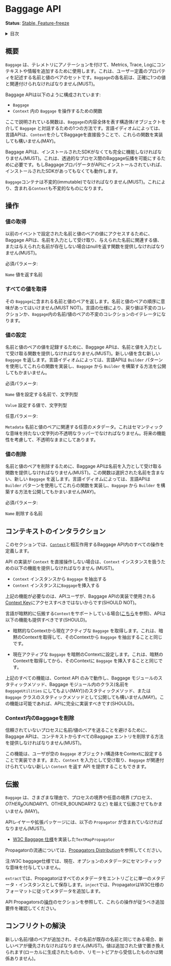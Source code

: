<!--
# Baggage API
-->

# Baggage API

<!--
**Status**: [Stable, Feature-freeze](../document-status.md)
-->

**Status**: [Stable, Feature-freeze](../document-status.md)

<details>
<summary>
目次
</summary>

<!--
- [Overview](#overview)
- [Operations](#operations)
  - [Get Value](#get-value)
  - [Get All Values](#get-all-values)
  - [Set Value](#set-value)
  - [Remove Value](#remove-value)
- [Context Interaction](#context-interaction)
  - [Clear Baggage in the Context](#clear-baggage-in-the-context)
- [Propagation](#propagation)
- [Conflict Resolution](#conflict-resolution)
-->

- [概要](#概要)
- [操作](#操作)
  - [値の取得](#値の取得)
  - [すべての値の取得](#すべての値の取得)
  - [値の設定](#値の設定)
  - [値の削除](#値の削除)
- [コンテキストのインタラクション](#コンテキストのインタラクション)
  - [Context内のBaggageを削除](#Context内のBaggageを削除)
- [伝搬](#伝搬)
- [コンフリクトの解決](#コンフリクトの解決)

</details>

<!--
## Overview
-->

## 概要

<!--
`Baggage` is used to annotate telemetry, adding context and information to
metrics, traces, and logs. It is a set of name/value pairs describing
user-defined properties. Each name in `Baggage` MUST be associated with
exactly one value.
-->

`Baggage` は、テレメトリにアノテーションを付けて、Metrics, Trace, Logにコンテキストや情報を追加するために使用します。これは、ユーザー定義のプロパティを記述する名前と値のペアのセットです。`Baggage`の各名前は、正確に1つの値と関連付けられなければなりません(MUST)。

<!--
The Baggage API consists of:
-->

Baggage APIは以下のように構成されています:

<!--
- the `Baggage`
- functions to interact with the `Baggage` in a `Context`
-->

- `Baggage`
- `Context` 内の `Baggage` を操作するための関数

<!--
The functions described here are one way to approach interacting with the
`Baggage` via having struct/object that represents the entire Baggage content.
Depending on language idioms, a language API MAY implement these functions by
interacting with the baggage via the `Context` directly.
-->

ここで説明されている関数は、`Baggage`の内容全体を表す構造体/オブジェクトを介して `Baggage` と対話するための1つの方法です。言語イディオムによっては、言語APIは、`Context`を介してBaggageを直接扱うことで、これらの関数を実装しても構いません(MAY)。

<!--
The Baggage API MUST be fully functional in the absence of an installed SDK.
This is required in order to enable transparent cross-process Baggage
propagation. If a Baggage propagator is installed into the API, it will work
with or without an installed SDK.
-->

Baggage APIは、インストールされたSDKがなくても完全に機能しなければなりません(MUST)。これは、透過的なプロセス間のBaggage伝播を可能にするために必要です。もしBaggageプロパゲータがAPIにインストールされていれば、インストールされたSDKがあってもなくても動作します。

<!--
The `Baggage` container MUST be immutable, so that the containing `Context`
also remains immutable.
-->

`Baggage`コンテナは不変的(immutable)でなければなりません(MUST)。これにより、含まれる`Context`も不変的なものになります。

<!--
## Operations
-->

## 操作

<!--
### Get Value
-->

### 値の取得

<!--
To access the value for a name/value pair set by a prior event, the Baggage API
MUST provide a function that takes the name as input, and returns a value
associated with the given name, or null if the given name is not present.
-->

以前のイベントで設定された名前と値のペアの値にアクセスするために、Baggage APIは、名前を入力として受け取り、与えられた名前に関連する値、または与えられた名前が存在しない場合はnullを返す関数を提供しなければなりません(MUST)。


<!--
REQUIRED parameters:
-->

必須パラメータ:

<!--
`Name` the name to return the value for.
-->

`Name` 値を返す名前

<!--
### Get All Values
-->

### すべての値を取得

<!--
Returns the name/value pairs in the `Baggage`. The order of name/value pairs
MUST NOT be significant. Based on the language specifics, the returned
value can be either an immutable collection or an iterator on the immutable
collection of name/value pairs in the `Baggage`.
-->

その `Baggage`に含まれる名前と値のペアを返します。名前と値のペアの順序に意味があってはいけません(MUST NOT)。言語の仕様により、戻り値は不変のコレクションか、`Baggage`内の名前/値のペアの不変のコレクションのイテレータになります。

<!--
### Set Value
-->

### 値の設定

<!--
To record the value for a name/value pair, the Baggage API MUST provide a
function which takes a name, and a value as input. Returns a new `Baggage`
that contains the new value. Depending on language idioms, a language API MAY
implement these functions by using a `Builder` pattern and exposing a way to
construct a `Builder` from a `Baggage`.
-->

名前と値のペアの値を記録するために、Baggage APIは、名前と値を入力として受け取る関数を提供しなければなりません(MUST)。新しい値を含む新しい `Baggage` を返します。言語イディオムによっては、言語APIは `Builder` パターンを使用してこれらの関数を実装し、`Baggage` から `Builder` を構築する方法を公開してもかまいません。

<!--
REQUIRED parameters:
-->

必須パラメータ:

<!--
`Name` The name for which to set the value, of type string.
-->

`Name` 値を設定する名前で、文字列型

<!--
`Value` The value to set, of type string.
-->

`Value` 設定する値で、文字列型

<!--
OPTIONAL parameters:
-->

任意パラメータ:

<!--
`Metadata` Optional metadata associated with the name-value pair. This should be
an opaque wrapper for a string with no semantic meaning. Left opaque to allow
for future functionality.
-->

`Metadata` 名前と値のペアに関連する任意のメタデータ。これはセマンティックな意味を持たない文字列の不透明なラッパーでなければなりません。将来の機能性を考慮して、不透明なままにしてあります。
<!--
### Remove Value
-->

### 値の削除

<!--
To delete a name/value pair, the Baggage API MUST provide a function which
takes a name as input. Returns a new `Baggage` which no longer contains the
selected name. Depending on language idioms, a language API MAY
implement these functions by using a `Builder` pattern and exposing a way to
construct a `Builder` from a `Baggage`.
-->

名前と値のペアを削除するために、Baggage APIは名前を入力として受け取る関数を提供しなければなりません(MUST)。この関数は選択された名前を含まない、新しい `Baggage` を返します。言語イディオムによっては、言語APIは `Builder` パターンを使用してこれらの関数を実装し、`Baggage` から `Builder` を構築する方法を公開してもかまいません(MAY)。

<!--
REQUIRED parameters:
-->

必須パラメータ:

<!--
`Name` the name to remove.
-->

`Name` 削除する名前

<!--
## Context Interaction
-->

## コンテキストのインタラクション

<!--
This section defines all operations within the Baggage API that interact with
the [`Context`](../context/context.md).
-->

このセクションでは、[`Context`](../context/context.md)と相互作用するBaggage API内のすべての操作を定義します。

<!--
If an implementation of this API does not operate directly on the `Context`, it
MUST provide the following functionality to interact with a `Context` instance:
-->

API の実装が `Context` を直接操作しない場合は、`Context` インスタンスを扱うための以下の機能を提供しなければなりません (MUST)。

<!--
- Extract the `Baggage` from a `Context` instance
- Insert the `Baggage` to a `Context` instance
-->

- `Context` インスタンスから `Baggage` を抽出する
- `Context` インスタンスに`Baggage`を挿入する


<!--
The functionality listed above is necessary because API users SHOULD NOT have
access to the [Context Key](../context/context.md#create-a-key) used by the
Baggage API implementation.
-->

上記の機能が必要なのは、APIユーザが、Baggage APIの実装で使用される[Context Key](../context/context.md#create-a-key)にアクセスすべきではないからです(SHOULD NOT)。

<!--
If the language has support for implicitly propagated `Context` (see
[here](../context/context.md#optional-global-operations)), the API SHOULD also
provide the following functionality:
-->

言語が暗黙的に伝搬する`Context`をサポートしている場合([こちら](../context/context.md#optional-global-operations)を参照)、APIは以下の機能も提供すべきです(SHOULD)。

<!--
- Get the currently active `Baggage` from the implicit context. This is
equivalent to getting the implicit context, then extracting the `Baggage` from
the context.
- Set the currently active `Baggage` to the implicit context. This is equivalent
to getting the implicit context, then inserting the `Baggage` to the context.
-->

- 暗黙的なContextから現在アクティブな `Baggage` を取得します。これは、暗黙のContextを取得して、そのContextから `Baggage` を抽出することと同じです。

- 現在アクティブな `Baggage` を暗黙のContextに設定します。これは、暗黙のContextを取得してから、そのContextに `Baggage` を挿入することと同じです。

<!--
All the above functionalities operate solely on the context API, and they MAY be
exposed as static methods on the baggage module, as static methods on a class
inside the baggage module (it MAY be named `BaggageUtilities`), or on the
`Baggage` class. This functionality SHOULD be fully implemented in the API when
possible.
-->

上記のすべての機能は、Context API のみで動作し、Baggage モジュールのスタティックメソッド、Baggage モジュール内のクラス(名前を `BaggageUtilities` にしてもよい(MAY))のスタティックメソッド、または `Baggage` クラスのスタティックメソッドとして公開しても構いません(MAY)。この機能は可能であれば、APIに完全に実装すべきです(SHOULD)。

<!--
### Clear Baggage in the Context
-->

### Context内のBaggageを削除

<!--
To avoid sending any name/value pairs to an untrusted process, the Baggage API
MUST provide a way to remove all baggage entries from a context.
-->

信頼されていないプロセスに名前/値のペアを送ることを避けるために、Baggage APIは、コンテキストからすべてのBaggage エントリを削除する方法を提供しなければなりません(MUST)。

<!--
This functionality can be implemented by having the user set an empty `Baggage`
object/struct into the context, or by providing an API that takes a `Context` as
input, and returns a new `Context` with no `Baggage` associated.
-->

この機能は、ユーザが空の `Baggage` オブジェクト/構造体をContextに設定することで実装できます。また、`Context` を入力として受け取り、`Baggage` が関連付けられていない新しい `Context` を返す API を提供することもできます。

<!--
## Propagation
-->

## 伝搬

<!--
`Baggage` MAY be propagated across process boundaries or across any arbitrary
boundaries (process, $OTHER_BOUNDARY1, $OTHER_BOUNDARY2, etc) for various
reasons.
-->

`Baggage` は、さまざまな理由で、プロセスの境界や任意の境界 (プロセス、$OTHER_BOUNDARY1、$OTHER_BOUNDARY2 など) を越えて伝搬させてもかまいません (MAY)。

<!--
The API layer or an extension package MUST include the following `Propagator`s:
-->

APIレイヤーや拡張パッケージには、以下の `Propagator` が含まれていなければなりません(MUST)。

<!--
* A `TextMapPropagator` implementing the [W3C Baggage Specification](https://w3c.github.io/baggage).
-->

* [W3C Baggage 仕様](https://w3c.github.io/baggage)を実装した`TextMapPropagator`

<!--
See [Propagators Distribution](../context/api-propagators.md#propagators-distribution)
for how propagators are to be distributed.
-->

Propagatorの流通については、[Propagators Distribution](../context/api-propagators.md#propagators-distribution)を参照してください。

<!--
Note: The W3C baggage specification does not currently assign semantic meaning
to the optional metadata.
-->

注:W3C baggage仕様では、現在、オプションのメタデータにセマンティックな意味を付与していません。

<!--
On `extract`, the propagator should store all metadata as a single metadata instance per entry.
On `inject`, the propagator should append the metadata per the W3C specification format.
-->

`extract`では、Propagatorはすべてのメタデータをエントリごとに単一のメタデータ・インスタンスとして保存します。`inject`では、PropagatorはW3C仕様のフォーマットに従ってメタデータを追加します。

<!--
Refer to the API Propagators
[Operation](../context/api-propagators.md#operations) section for the
additional requirements these operations need to follow.
-->

API Propagatorsの[操作](../context/api-propagators.md#operations)のセクションを参照して、これらの操作が従うべき追加要件を確認してください。

<!--
## Conflict Resolution
-->

## コンフリクトの解決

<!--
If a new name/value pair is added and its name is the same as an existing name,
than the new pair MUST take precedence. The value is replaced with the added
value (regardless if it is locally generated or received from a remote peer).
-->

新しい名前/値のペアが追加され、その名前が既存の名前と同じである場合、新しいペアが優先されなければなりません(MUST)。値は追加された値で置き換えられます(ローカルに生成されたものか、リモートピアから受信したものかは関係ありません)。
